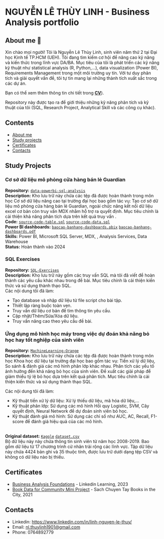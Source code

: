 # NGUYỄN LÊ THÙY LINH - Business Analysis portfolio
## About me 👋
Xin chào mọi người! Tôi là Nguyễn Lê Thùy Linh, sinh viên năm thứ 2 tại Đại học Kinh tế TP.HCM (UEH). Tôi đang tìm kiếm cơ hội để nâng cao kỹ năng và kiến thức trong lĩnh vực DA/BA. Mục tiêu của tôi là phát triển các kỹ năng kỹ thuật như statistical analysis (R, Python,...),  data visualization (Power BI), Requirements Management trong một môi trường uy tín. Với tư duy phân tích và giải quyết vấn đề, tôi tự tin mang lại những thành tích xuất sắc trong các dự án.

Bạn có thể xem thêm thông tin chi tiết trong [**CV**](https://github.com/Yushuii/Yushuii/blob/7bf98ae510590a7b24f59df4fd064b08a58e327d/NGUY%E1%BB%84N%20L%C3%8A%20TH%C3%99Y%20LINH%20-%20Business%20Analyst%20Intern.pdf)).

Repository này được tạo ra để giới thiệu những kỹ năng phân tích và kỹ thuật của tôi (SQL, Research Project, Analytical Skill và các công cụ khác).
## Contents
* [About me](#about-me)
* [Study projects](#study-projects)
* [Certificates](#certificates)
* [Contacts](#contacts)
## Study Projects
### Cơ sở dữ liệu mô phỏng cửa hàng bán lẻ Guardian
**Repository:** <a href = "https://github.com/Yushuii/Yushuii/tree/cbf3f3a2af009a95c4660a0320b0fd01a49fb64b/Study%20Projects/Data%20Warehouse">
  <code>data-powerbi-sql-analysis</code></a> <br> 
**Description:** Kho lưu trữ này chứa các tệp đã được hoàn thành trong môn học Cơ sở dữ liệu nâng cao tại trường đại học bao gồm tác vụ: Tạo cơ sở dữ liệu mô phỏng cửa hàng bán lẻ Guardian, ngoài chức năng kết nối dữ liệu excel cơ bản còn truy vấn MDX nhằm hỗ trợ ra quyết định. Mục tiêu chính là cải thiện khả năng phân tích dựa trên kết quả truy vấn . <br>
**Code:** <a href = "https://github.com/Yushuii/NGUYEN-LE-THUY-LINH---Business-Analysis-portfolio/blob/d426b48180b4b80f3289b23922f0bcb5c2276916/Study%20Projects/Data%20Warehouse/Source%20Code%20Table.sql">
  <code>source-code-table.sql</code></a> <a href = "https://github.com/Yushuii/NGUYEN-LE-THUY-LINH---Business-Analysis-portfolio/blob/d426b48180b4b80f3289b23922f0bcb5c2276916/Study%20Projects/Data%20Warehouse/Source%20Code%20Data.sql">
  <code>source-code-data.sql</code></a><br>
**Power BI dashboards:** <a href = "https://github.com/Yushuii/NGUYEN-LE-THUY-LINH---Business-Analysis-portfolio/blob/d426b48180b4b80f3289b23922f0bcb5c2276916/Study%20Projects/Data%20Warehouse/B%C3%A1o%20c%C3%A1o%20b%C3%A1n%20h%C3%A0ng%20Dashboard.pbix">
  <code>baocao-banhang-dashboards.pbix</code></a> <a href = "https://github.com/Yushuii/NGUYEN-LE-THUY-LINH---Business-Analysis-portfolio/blob/d426b48180b4b80f3289b23922f0bcb5c2276916/Study%20Projects/Data%20Warehouse/B%C3%A1o%20c%C3%A1o%20b%C3%A1n%20h%C3%A0ng%20Dashboard.pdf">
  <code>baocao-banhang-dashboards.pdf</code></a><br>
**Skills:** Power BI, Microsoft SQL Server, MDX, , Analysis Services, Data Warehouse <br>
**Status:** Hoàn thành vào 2024 <br>
### SQL Exercises
**Repository:** <a href = "https://github.com/Yushuii/NGUYEN-LE-THUY-LINH---Business-Analysis-portfolio/tree/d3eec496e070494c2c3d6dd8e418a875f539d6e3/Study%20Projects/SQL%20Exercises">
  <code>SQL-Exercises</code></a> <br> 
**Description:** Kho lưu trữ này gồm các truy vấn SQL mà tôi đã viết để hoàn thành các yêu cầu khác nhau trong đề bài. Mục tiêu chính là cải thiện kiến thức và sử dụng thành thạo SQL. <br>
Các nội dung tôi đã làm: <br>
* Tạo database và nhập dữ liệu từ file script cho bài tập.
* Thiết lập ràng buộc toàn vẹn.
* Truy vấn dữ liệu cơ bản để tìm thông tin yêu cầu.
* Cập nhật/Thêm/Sửa/Xóa dữ liệu.
* Truy vấn nâng cao theo yêu cầu đề bài. <br>
### Ứng dụng mô hình học máy trong việc dự đoán khả năng bỏ học hay tốt nghiệp của sinh viên 
**Repository:** <a href = "https://github.com/Yushuii/NGUYEN-LE-THUY-LINH---Business-Analysis-portfolio/tree/823a622630da38ee5b60cf37296da02d40055a80/Study%20Projects/Machine%20Learning%20with%20Orange">
  <code>MachineLearning-Orange</code></a> <br> 
**Description:** Kho lưu trữ này chứa các tệp đã được hoàn thành trong môn học Khoa học dữ liệu tại trường đại học bao gồm tác vụ: Tiền xử lý dữ liệu, So sánh & đánh giá các mô hình phân lớp khác nhau. Phân tích các yếu tố ảnh hưởng đến khả năng bỏ học của sinh viên. Đề xuất các giải pháp để giảm thiểu tỷ lệ bỏ học dựa trên kết quả phân tích. Mục tiêu chính là cải thiện kiến thức và sử dụng thành thạo SQL. <br>

Các nội dung tôi đã làm: <br>
* Kỹ thuật tiền xử lý dữ liệu: Xử lý thiếu dữ liệu, mã hóa dữ liệu,...
* Kỹ thuật phân lớp: Sử dụng các mô hình Hồi quy Logistic, SVM, Cây quyết định, Neural Network để dự đoán sinh viên bỏ học.
* Kỹ thuật đánh giá mô hình: Sử dụng các chỉ số như AUC, AC, Recall, F1-score để đánh giá hiệu quả của các mô hình. <br> <br>

**Original dataset:** <a href = "https://www.kaggle.com/datasets/thedevastator/higher-education-predictors-of-student-retention?resource=download">
  <code>Kaggle</code></a>  <a href = "https://github.com/Yushuii/NGUYEN-LE-THUY-LINH---Business-Analysis-portfolio/blob/823a622630da38ee5b60cf37296da02d40055a80/Study%20Projects/Machine%20Learning%20with%20Orange/dataset.csv">
  <code>dataset.csv</code></a> <br> 
Bộ dữ liệu này này chứa thông tin sinh viên từ năm học 2008-2019. Bao gồm dữ liệu từ 17 chương trình cử nhân trải rộng các lĩnh vực. Tập dữ liệu này chứa 4424 bản ghi và 35 thuộc tính, được lưu trữ dưới dạng tệp CSV và không có dữ liệu nào bị thiếu.
## Certificates
* [Business Analysis Foundations](https://github.com/Yushuii/Yushuii/blob/3470380b4073e184a37b052ebadd1f97e6ed4041/Certificates/CertificateOfCompletion_Business%20Analysis%20Foundations.pdf) - Linkedin Learning, 2023
* [Book Data for Community Mini Project](https://github.com/Yushuii/Yushuii/blob/3470380b4073e184a37b052ebadd1f97e6ed4041/Certificates/Book%20Data%20for%20Community%20Mini%20Project_Certificate.pdf) - Sach Chuyen Tay Books in the City, 2021

## Contacts
* Linkedin: https://www.linkedin.com/in/linh-nguyen-le-thuy/
* Email: nl.thuylinh1901@gmail.com
* Phone: 0764892779

